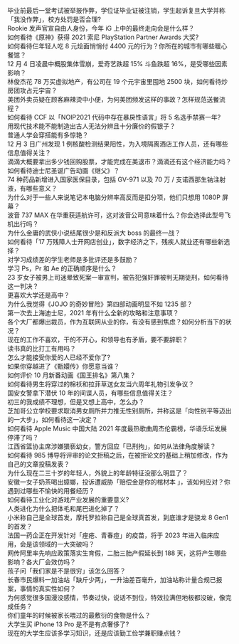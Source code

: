 毕业前最后一堂考试被举报作弊，学位证毕业证被注销，学生起诉复旦大学并称「我没作弊」，校方处罚是否合理?  
Rookie 发声官宣自由人身份，今年 iG 上中的最终走向会是什么样？  
如何看待《原神》获得 2021 索尼 PlayStation Partner Awards 大奖?  
如何看待仨年轻人吃 8 元烩面悄悄付 4400 元的行为？你所在的城市有哪些暖心餐馆？  
12 月 4 日凌晨中概股集体雪崩，爱奇艺跌超 15% 斗鱼跌超 16%，是受哪些因素影响？  
林俊杰花 78 万买虚拟地产，有公司在 19 个元宇宙里囤地 2500 块，如何看待炒房团攻占元宇宙？  
美团外卖员疑在顾客麻辣烫中小便，为何美团频发这样的事故？怎样规范送餐流程？  
如何看待 CCF 以「NOIP2021 代码中存在暴戾性语言」将 5 名选手禁赛一年?  
用现代技术能不能制造出古人无法分辨且十分廉价的假银子？  
普通人学会穿搭能有多惊艳？  
12 月 3 日广州发现 1 例核酸检测结果阳性，为入境隔离酒店工作人员，还有哪些信息值得关注？  
滴滴大概要拿出多少钱回购股票，才能完成在美退市？滴滴还有这个经济能力吗？  
如何看待迪士尼圣诞广告动画《继父》？  
74 种药品新增进入国家医保目录，包括 GV-971 以及 70 万 / 支诺西那生钠注射液，有哪些意义？  
为什么对于一些人来说笔记本电脑分辨率高反而是扣分项，他们只想用 1080P 屏幕？  
波音 737 MAX 在华重获适航许可，这对波音公司意味着什么？你会选择此型号飞机出行吗？  
为什么金庸的武侠小说结尾很少是和反派大 boss 的最终一战？  
如何看待「17 万残障人士开网店创业」，数字经济之下，残疾人就业还有哪些新选择？  
对学习成绩差的学生老师是多批评还是多鼓励？  
学习 Ps，Pr 和 Ae 的正确顺序是什么？  
23 岁女子被男上司迷晕致死案一审宣判，被告犯强奸罪被判无期徒刑，如何看待这一判决？  
更喜欢大学还是高中？  
为什么我觉得《JOJO 的奇妙冒险》第四部动画明显不如 1235 部？  
第一次去上海迪士尼，2021 年有什么全新的攻略和注意事项？  
各个大厂都爆出裁员，作为互联网从业的你，有没有感到焦虑？如何分析当下的状况？  
现在的工作不喜欢，干的不开心，和领导也有矛盾，要不要辞职？  
读书真的比打工有用吗？  
怎么才能接受你爱的人已经不爱你了?  
如果你穿越进了《甄嬛传》你愿意当谁？  
如何评价 10 月新番动画《国王排名》第八集？  
如何看待男生将穿过的棉袄和拉菲草送女友当六周年礼物引发争议？  
国安女警拿下潜伏 10 年的间谍人员，有哪些信息值得关注？  
初三的我成绩不理想，但是又想上高中，怎么办？  
芝加哥公立学校要求取消男女厕所并力推无性别厕所，并称这是「向性别平等迈出的一大步」，如何看待这一决定？  
如何看待 Apple Music 中国大陆 2021 年度最热歌曲周杰伦霸榜，华语乐坛发展停滞了吗？  
江西省篮协主席涉嫌猥亵幼女，警方回应「已刑拘」，如何从法律角度解读？  
如何看待 985 博导将评审的论文拒稿之后，在被拒论文的基础上稍加修改，作为自己的文章投稿发表？  
为什么现在二三十岁的年轻人，外貌上的年龄特征没那么明显了？  
安徽一女子奶茶喝出蟑螂，投诉遭威胁「赔偿金是你的棺材本 」，该如何应对？你遇到过哪些不愉快的用餐经历？  
如何看待工业化对游戏产业发展的重要意义?  
人类进化为什么把体毛和尾巴进化掉了？  
小米称自己是全球首发，摩托罗拉称自己是全球真首发，到底谁才是骁龙 8 Gen1 的首发？  
法国一药企正在开发针对「痤疮、青春痘」的疫苗，将于 2023 年进入临床应用，会是该领域的一大突破吗？  
网传阿里率先响应政策落实生育假，二胎三胎产假延长到 188 天，这将产生哪些影响？各大厂会效仿吗？  
孩子问「我们家是不是很穷」该怎么回答？  
长春市民爆料一加油站「缺斤少两」，一升油差百毫升，加油站称计量合规已报案，事情的真实性如何？  
为何感觉很多国漫没感情，节奏过快，说话不到位，特效拉满但地板都没破，像完成任务？  
你们童年的时候被家长喂过的最敷衍的食物是什么？  
大学生买 iPhone 13 Pro 是不是有点奢侈了?  
现在的大学生应该多学习知识，还是应该勤工俭学兼职赚点钱？  
